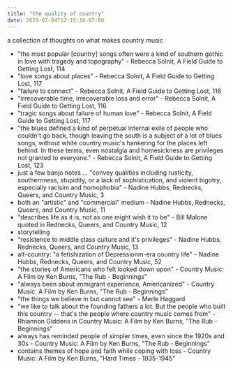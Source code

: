 ```yaml
---
title: "the quality of country"
date: 2020-07-04T12:15:16-07:00
---
```

a collection of thoughts on what makes country music 

- "the most popular [country] songs often were a kind of southern gothic in love with tragedy and topography" - Rebecca Solnit, A Field Guide to Getting Lost, 114
- "love songs about places" - Rebecca Solnit, A Field Guide to Getting Lost, 117
- "failure to connect" - Rebecca Solnit, A Field Guide to Getting Lost, 116
- "irrecoverable time, irrecoverable loss and error" - Rebecca Solnit, A Field Guide to Getting Lost, 116
- "tragic songs about failure of human love" - Rebecca Solnit, A Field Guide to Getting Lost, 117
- "the blues defined a kind of perpetual internal exile of people who couldn't go back, though leaving the south is a subject of a lot of blues songs, without white country music's hankering for the places left behind. In these terms, even nostalgia and homesickness are privileges not granted to everyone." - Rebecca Solnit, A Field Guide to Getting Lost, 123
- just a few banjo notes ... "convey qualities including rusticity, southernness, stupidity, or a lack of sophistication, and violent bigotry, especially racisim and homophobia" - Nadine Hubbs, Rednecks, Queers, and Country Music, 3
- both an "artistic" and "commercial" medium - Nadine Hubbs, Rednecks, Queers, and Country Music, 11
- "describes life as it is, not as one might wish it to be" - Bill Malone quoted in Rednecks, Queers, and Country Music, 12
- storytelling 
- "resistence to middle class culture and it's privileges" - Nadine Hubbs, Rednecks, Queers, and Country Music, 13
- alt-country: "a fetishization of Depressionm-era country life" - Nadine Hubbs, Rednecks, Queers, and Country Music, 52
- "the stories of Americans who felt looked down upon" - Country Music: A Film by Ken Burns, "The Rub - Beginnings"
- "always been about immigrant experience, Americanized" - Country Music: A Film by Ken Burns, "The Rub - Beginnings"
- "the things we believe in but cannot see" - Merle Haggard
- "we like to talk about the founding fathers a lot. But the people who built this country -- that's the people where country music comes from" - Rhiannon Giddens in Country Music: A Film by Ken Burns, "The Rub - Beginnings"
- always has reminded people of simpler times, even since the 1920s and 30s - Country Music: A Film by Ken Burns, "The Rub - Beginnings"
- contains themes of hope and faith while coping with loss - Country Music: A Film by Ken Burns, "Hard Times - 1935-1945"